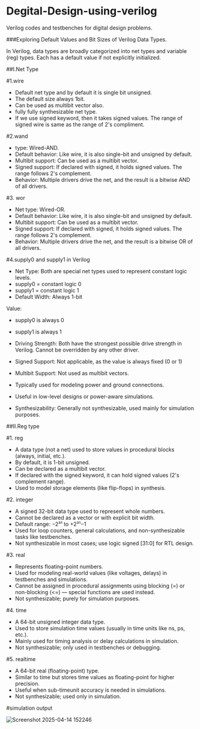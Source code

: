 # Degital-Design-using-verilog
Verilog codes and testbenches for digital design problems.

###Exploring Default Values and Bit Sizes of Verilog Data Types.

In Verilog, data types are broadly categorized into net types and variable (reg) types. Each has a default value if not explicitly initialized.

##I.Net Type

#1.wire

- Default net type and by default it is single bit unsigned.
- The default size always 1bit.
- Can be used as multibit vector also.
- fully fully synthesizable net type.
- If we use signed keyword, then it takes signed values. The range of signed wire is same as the range of 2's compliment.

#2.wand

- type: Wired-AND.
- Default behavior: Like wire, it is also single-bit and unsigned by default.
- Multibit support: Can be used as a multibit vector.
- Signed support: If declared with signed, it holds signed values. The range follows 2's complement.
- Behavior: Multiple drivers drive the net, and the result is a bitwise AND of all drivers.

#3. wor

- Net type: Wired-OR.
- Default behavior: Like wire, it is also single-bit and unsigned by default.
- Multibit support: Can be used as a multibit vector.
- Signed support: If declared with signed, it holds signed values. The range follows 2's complement.
- Behavior: Multiple drivers drive the net, and the result is a bitwise OR of all drivers.
  
#4.supply0 and supply1 in Verilog

- Net Type: Both are special net types used to represent constant logic levels.
- supply0 = constant logic 0
- supply1 = constant logic 1
- Default Width: Always 1-bit

Value:
- supply0 is always 0
- supply1 is always 1

- Driving Strength: Both have the strongest possible drive strength in Verilog. Cannot be overridden by any other driver.
- Signed Support: Not applicable, as the value is always fixed (0 or 1)
- Multibit Support: Not used as multibit vectors.
- Typically used for modeling power and ground connections.
- Useful in low-level designs or power-aware simulations.
- Synthesizability: Generally not synthesizable, used mainly for simulation purposes.

##II.Reg type

#1. reg

- A data type (not a net) used to store values in procedural blocks (always, initial, etc.).
- By default, it is 1-bit unsigned.
- Can be declared as a multibit vector.
- If declared with the signed keyword, it can hold signed values (2's complement range).
- Used to model storage elements (like flip-flops) in synthesis.

#2. integer

- A signed 32-bit data type used to represent whole numbers.
- Cannot be declared as a vector or with explicit bit width.
- Default range: −2³¹ to +2³¹−1
- Used for loop counters, general calculations, and non-synthesizable tasks like testbenches.
- Not synthesizable in most cases; use logic signed [31:0] for RTL design.

#3. real

- Represents floating-point numbers.
- Used for modeling real-world values (like voltages, delays) in testbenches and simulations.
- Cannot be assigned in procedural assignments using blocking (=) or non-blocking (<=) — special functions are used instead.
- Not synthesizable; purely for simulation purposes.

#4. time

- A 64-bit unsigned integer data type.
- Used to store simulation time values (usually in time units like ns, ps, etc.).
- Mainly used for timing analysis or delay calculations in simulation.
- Not synthesizable; only used in testbenches or debugging.

#5. realtime

- A 64-bit real (floating-point) type.
- Similar to time but stores time values as floating-point for higher precision.
- Useful when sub-timeunit accuracy is needed in simulations.
- Not synthesizable; used only in simulation.

#simulation output

![Screenshot 2025-04-14 152246](https://github.com/user-attachments/assets/fc0dab6e-33b6-4259-a25c-ff62af3cc408)

